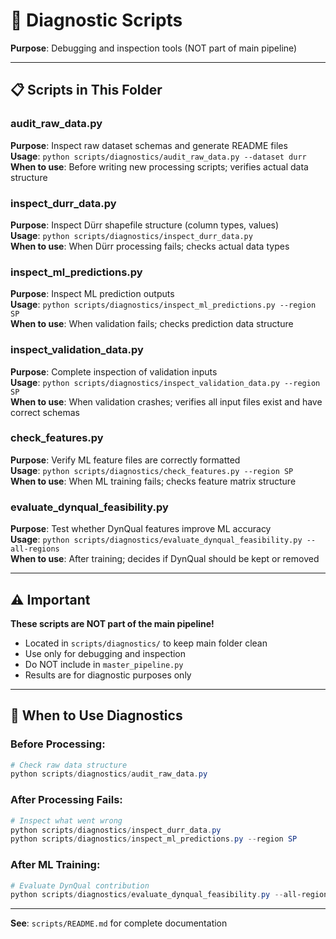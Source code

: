 # 🔧 Diagnostic Scripts

**Purpose**: Debugging and inspection tools (NOT part of main pipeline)

---

## 📋 Scripts in This Folder

### audit_raw_data.py
**Purpose**: Inspect raw dataset schemas and generate README files  
**Usage**: `python scripts/diagnostics/audit_raw_data.py --dataset durr`  
**When to use**: Before writing new processing scripts; verifies actual data structure

### inspect_durr_data.py
**Purpose**: Inspect Dürr shapefile structure (column types, values)  
**Usage**: `python scripts/diagnostics/inspect_durr_data.py`  
**When to use**: When Dürr processing fails; checks actual data types

### inspect_ml_predictions.py
**Purpose**: Inspect ML prediction outputs  
**Usage**: `python scripts/diagnostics/inspect_ml_predictions.py --region SP`  
**When to use**: When validation fails; checks prediction data structure

### inspect_validation_data.py
**Purpose**: Complete inspection of validation inputs  
**Usage**: `python scripts/diagnostics/inspect_validation_data.py --region SP`  
**When to use**: When validation crashes; verifies all input files exist and have correct schemas

### check_features.py
**Purpose**: Verify ML feature files are correctly formatted  
**Usage**: `python scripts/diagnostics/check_features.py --region SP`  
**When to use**: When ML training fails; checks feature matrix structure

### evaluate_dynqual_feasibility.py
**Purpose**: Test whether DynQual features improve ML accuracy  
**Usage**: `python scripts/diagnostics/evaluate_dynqual_feasibility.py --all-regions`  
**When to use**: After training; decides if DynQual should be kept or removed

---

## ⚠️ Important

**These scripts are NOT part of the main pipeline!**

- Located in `scripts/diagnostics/` to keep main folder clean
- Use only for debugging and inspection
- Do NOT include in `master_pipeline.py`
- Results are for diagnostic purposes only

---

## 🎯 When to Use Diagnostics

### Before Processing:
```powershell
# Check raw data structure
python scripts/diagnostics/audit_raw_data.py
```

### After Processing Fails:
```powershell
# Inspect what went wrong
python scripts/diagnostics/inspect_durr_data.py
python scripts/diagnostics/inspect_ml_predictions.py --region SP
```

### After ML Training:
```powershell
# Evaluate DynQual contribution
python scripts/diagnostics/evaluate_dynqual_feasibility.py --all-regions
```

---

**See**: `scripts/README.md` for complete documentation
